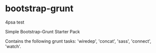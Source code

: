 # bootstrap-grunt

4psa test

Simple Bootstrap-Grunt Starter Pack

Contains the following grunt tasks:
'wiredep', 'concat', 'sass', 'connect', 'watch'.
